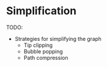 # Simplification

TODO:

-   Strategies for simplifying the graph
    -   Tip clipping
    -   Bubble popping
    -   Path compression

<!-- REFERENCES -->
